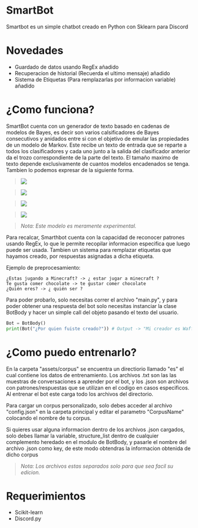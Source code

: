 # SmartBot
Smartbot es un simple chatbot creado en Python con Sklearn para Discord

# Novedades
- Guardado de datos usando RegEx añadido
- Recuperacion de historial (Recuerda el ultimo mensaje) añadido
- Sistema de Etiquetas (Para remplazarlas por informacion variable) añadido

# ¿Como funciona?
SmartBot cuenta con un generador de texto basado en cadenas de modelos de Bayes, es decir son varios calsificadores de Bayes consecutivos y anidados entre si
con el objetivo de emular las propiedades de un modelo de Markov. Este recibe un texto de entrada que se reparte a todos los clasificadores y cada uno junto
a la salida del clasificador anterior da el trozo correspondiente de la parte del texto. El tamaño maximo de texto depende exclusivamente de cuantos modelos
encadenados se tenga. Tambien lo podemos expresar de la siguiente forma.

> <img src="https://render.githubusercontent.com/render/math?math=fn%20=%20NaiveBayesClassificator">

> <img src="https://render.githubusercontent.com/render/math?math=Wn%20=%20Word">

> <img src="https://render.githubusercontent.com/render/math?math=M%20=%20[f1,%20f2,%20%20...%20%20fn]">

> <img src="https://render.githubusercontent.com/render/math?math=fn(Vector(Context,%20Wn))=%20Wn+1">

> *Nota: Este modelo es meramente experimental.*


Para recalcar, Smarthbot cuenta con la capacidad de reconocer patrones usando RegEx, lo que le permite recopilar informacion especifica que luego puede ser usada.
Tambien un sistema para remplazar etiquetas que hayamos creado, por respuestas asignadas a dicha etiqueta.


Ejemplo de preprocesamiento:
```
¿Estas jugando a Minecraft? -> ¿ estar jugar a minecraft ?
Te gusta comer chocolate -> te gustar comer chocolate
¿Quién eres? -> ¿ quién ser ?
```

Para poder probarlo, solo necesitas correr el archivo "main.py", y para poder obtener una
respuesta del bot solo necesitas instanciar la clase BotBody y hacer un simple call del
objeto pasando el texto del usuario.

```python
Bot = BotBody()
print(Bot("¿Por quien fuiste creado?")) # Output -> "Mi creador es WaffleFitoi"
```

# ¿Como puedo entrenarlo?
En la carpeta "assets/corpus" se encuentra un directiorio llamado "es" el cual contiene los datos de entrenamiento. Los archivos .txt son las las muestras de conversaciones a aprender por el bot, y los .json son archivos con patrones/respuestas que se utilizan en el codigo en casos especificos. Al entrenar el bot este carga todo los archivos del directorio.

Para cargar un corpus personalizado, solo debes acceder al archivo "config.json" en la carpeta principal y editar el parametro "CorpusName" colocando el nombre de tu corpus.

Si quieres usar alguna informacion dentro de los archivos .json cargados, solo debes llamar la variable, structure_list dentro de cualquier complemento heredado en el modulo de BotBody, y pasarle el nombre del archivo .json como key, de este modo obtendras la informacion obtenida de dicho corpus

> *Nota: Los archivos estas separados solo para que sea facil su edicion.*

# Requerimientos
- Scikit-learn
- Discord.py
